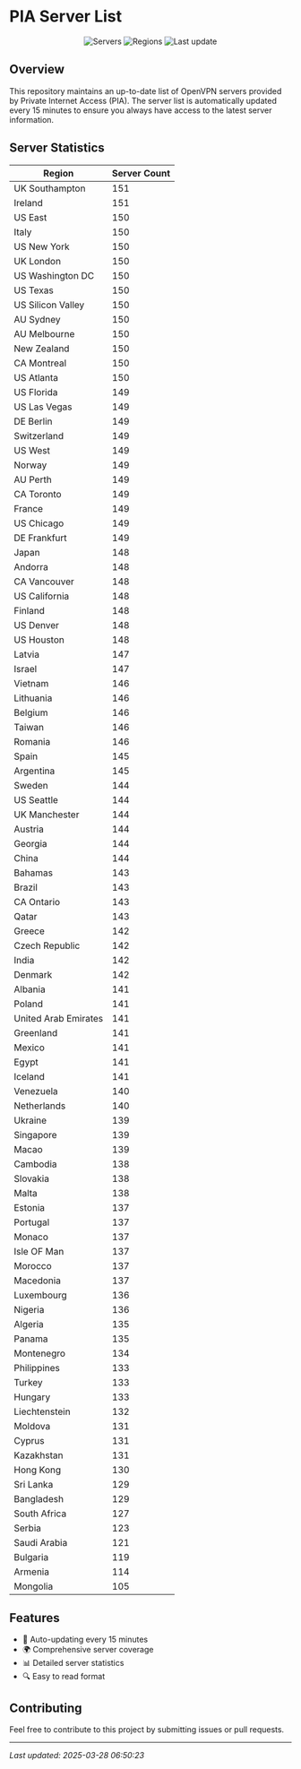 # PIA Server List

<div align="center">

![Servers](https://img.shields.io/badge/servers-13,712-blue)
![Regions](https://img.shields.io/badge/regions-97-blue)
![Last update](https://img.shields.io/badge/Last_Updated-March_28_2025_01:50_EST-blue)

</div>

## Overview
This repository maintains an up-to-date list of OpenVPN servers provided by Private Internet Access (PIA). The server list is automatically updated every 15 minutes to ensure you always have access to the latest server information.

## Server Statistics
| Region | Server Count |
|--------|--------------|
| UK Southampton                 | 151          |
| Ireland                        | 151          |
| US East                        | 150          |
| Italy                          | 150          |
| US New York                    | 150          |
| UK London                      | 150          |
| US Washington DC               | 150          |
| US Texas                       | 150          |
| US Silicon Valley              | 150          |
| AU Sydney                      | 150          |
| AU Melbourne                   | 150          |
| New Zealand                    | 150          |
| CA Montreal                    | 150          |
| US Atlanta                     | 150          |
| US Florida                     | 149          |
| US Las Vegas                   | 149          |
| DE Berlin                      | 149          |
| Switzerland                    | 149          |
| US West                        | 149          |
| Norway                         | 149          |
| AU Perth                       | 149          |
| CA Toronto                     | 149          |
| France                         | 149          |
| US Chicago                     | 149          |
| DE Frankfurt                   | 149          |
| Japan                          | 148          |
| Andorra                        | 148          |
| CA Vancouver                   | 148          |
| US California                  | 148          |
| Finland                        | 148          |
| US Denver                      | 148          |
| US Houston                     | 148          |
| Latvia                         | 147          |
| Israel                         | 147          |
| Vietnam                        | 146          |
| Lithuania                      | 146          |
| Belgium                        | 146          |
| Taiwan                         | 146          |
| Romania                        | 146          |
| Spain                          | 145          |
| Argentina                      | 145          |
| Sweden                         | 144          |
| US Seattle                     | 144          |
| UK Manchester                  | 144          |
| Austria                        | 144          |
| Georgia                        | 144          |
| China                          | 144          |
| Bahamas                        | 143          |
| Brazil                         | 143          |
| CA Ontario                     | 143          |
| Qatar                          | 143          |
| Greece                         | 142          |
| Czech Republic                 | 142          |
| India                          | 142          |
| Denmark                        | 142          |
| Albania                        | 141          |
| Poland                         | 141          |
| United Arab Emirates           | 141          |
| Greenland                      | 141          |
| Mexico                         | 141          |
| Egypt                          | 141          |
| Iceland                        | 141          |
| Venezuela                      | 140          |
| Netherlands                    | 140          |
| Ukraine                        | 139          |
| Singapore                      | 139          |
| Macao                          | 139          |
| Cambodia                       | 138          |
| Slovakia                       | 138          |
| Malta                          | 138          |
| Estonia                        | 137          |
| Portugal                       | 137          |
| Monaco                         | 137          |
| Isle OF Man                    | 137          |
| Morocco                        | 137          |
| Macedonia                      | 137          |
| Luxembourg                     | 136          |
| Nigeria                        | 136          |
| Algeria                        | 135          |
| Panama                         | 135          |
| Montenegro                     | 134          |
| Philippines                    | 133          |
| Turkey                         | 133          |
| Hungary                        | 133          |
| Liechtenstein                  | 132          |
| Moldova                        | 131          |
| Cyprus                         | 131          |
| Kazakhstan                     | 131          |
| Hong Kong                      | 130          |
| Sri Lanka                      | 129          |
| Bangladesh                     | 129          |
| South Africa                   | 127          |
| Serbia                         | 123          |
| Saudi Arabia                   | 121          |
| Bulgaria                       | 119          |
| Armenia                        | 114          |
| Mongolia                       | 105          |

## Features
- 🔄 Auto-updating every 15 minutes
- 🌍 Comprehensive server coverage
- 📊 Detailed server statistics
- 🔍 Easy to read format

## Contributing
Feel free to contribute to this project by submitting issues or pull requests.

---
*Last updated: 2025-03-28 06:50:23*